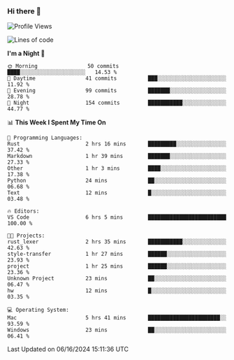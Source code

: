 ### Hi there 👋

<!--
**ALiersEL/ALiersEL** is a ✨ _special_ ✨ repository because its `README.md` (this file) appears on your GitHub profile.

Here are some ideas to get you started:

- 🔭 I’m currently working on ...
- 🌱 I’m currently learning ...
- 👯 I’m looking to collaborate on ...
- 🤔 I’m looking for help with ...
- 💬 Ask me about ...
- 📫 How to reach me: ...
- 😄 Pronouns: ...
- ⚡ Fun fact: ...
-->

<!--START_SECTION:waka-->
![Profile Views](http://img.shields.io/badge/Profile%20Views-0-blue)

![Lines of code](https://img.shields.io/badge/From%20Hello%20World%20I%27ve%20Written-7.6%20million%20lines%20of%20code-blue)

**I'm a Night 🦉** 

```text
🌞 Morning                50 commits          ████░░░░░░░░░░░░░░░░░░░░░   14.53 % 
🌆 Daytime                41 commits          ███░░░░░░░░░░░░░░░░░░░░░░   11.92 % 
🌃 Evening                99 commits          ███████░░░░░░░░░░░░░░░░░░   28.78 % 
🌙 Night                  154 commits         ███████████░░░░░░░░░░░░░░   44.77 % 
```


📊 **This Week I Spent My Time On** 

```text
💬 Programming Languages: 
Rust                     2 hrs 16 mins       █████████░░░░░░░░░░░░░░░░   37.42 % 
Markdown                 1 hr 39 mins        ███████░░░░░░░░░░░░░░░░░░   27.33 % 
Other                    1 hr 3 mins         ████░░░░░░░░░░░░░░░░░░░░░   17.38 % 
Python                   24 mins             ██░░░░░░░░░░░░░░░░░░░░░░░   06.68 % 
Text                     12 mins             █░░░░░░░░░░░░░░░░░░░░░░░░   03.48 % 

🔥 Editors: 
VS Code                  6 hrs 5 mins        █████████████████████████   100.00 % 

🐱‍💻 Projects: 
rust_lexer               2 hrs 35 mins       ███████████░░░░░░░░░░░░░░   42.63 % 
style-transfer           1 hr 27 mins        ██████░░░░░░░░░░░░░░░░░░░   23.93 % 
project                  1 hr 25 mins        ██████░░░░░░░░░░░░░░░░░░░   23.36 % 
Unknown Project          23 mins             ██░░░░░░░░░░░░░░░░░░░░░░░   06.47 % 
hw                       12 mins             █░░░░░░░░░░░░░░░░░░░░░░░░   03.35 % 

💻 Operating System: 
Mac                      5 hrs 41 mins       ███████████████████████░░   93.59 % 
Windows                  23 mins             ██░░░░░░░░░░░░░░░░░░░░░░░   06.41 % 
```


 Last Updated on 06/16/2024 15:11:36 UTC
<!--END_SECTION:waka-->
